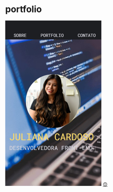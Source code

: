 # portfolio

![Image of my portfolio](https://github.com/JulianaKSCardoso/portfolio/blob/master/image/image.PNG)
[🙃](https://julianakscardoso.netlify.app/)
